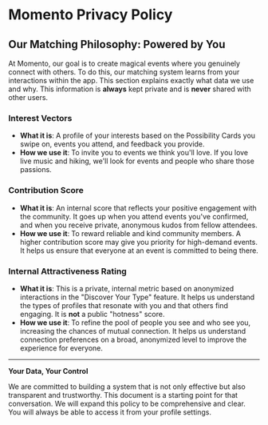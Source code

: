 # Momento Privacy Policy

## Our Matching Philosophy: Powered by You

At Momento, our goal is to create magical events where you genuinely connect with others. To do this, our matching system learns from your interactions within the app. This section explains exactly what data we use and why. This information is **always** kept private and is **never** shared with other users.

### Interest Vectors

- **What it is**: A profile of your interests based on the Possibility Cards you swipe on, events you attend, and feedback you provide.
- **How we use it**: To invite you to events we think you'll love. If you love live music and hiking, we'll look for events and people who share those passions.

### Contribution Score

- **What it is**: An internal score that reflects your positive engagement with the community. It goes up when you attend events you've confirmed, and when you receive private, anonymous kudos from fellow attendees.
- **How we use it**: To reward reliable and kind community members. A higher contribution score may give you priority for high-demand events. It helps us ensure that everyone at an event is committed to being there.

### Internal Attractiveness Rating

- **What it is**: This is a private, internal metric based on anonymized interactions in the "Discover Your Type" feature. It helps us understand the types of profiles that resonate with you and that others find engaging. It is **not** a public "hotness" score.
- **How we use it**: To refine the pool of people you see and who see you, increasing the chances of mutual connection. It helps us understand connection preferences on a broad, anonymized level to improve the experience for everyone.

---

**Your Data, Your Control**

We are committed to building a system that is not only effective but also transparent and trustworthy. This document is a starting point for that conversation. We will expand this policy to be comprehensive and clear. You will always be able to access it from your profile settings.

